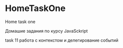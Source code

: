 # HomeTaskOne
Home task one

Домашие задания по курсу JavaSckript

task 11 работа с контекстом и делегирование событий
